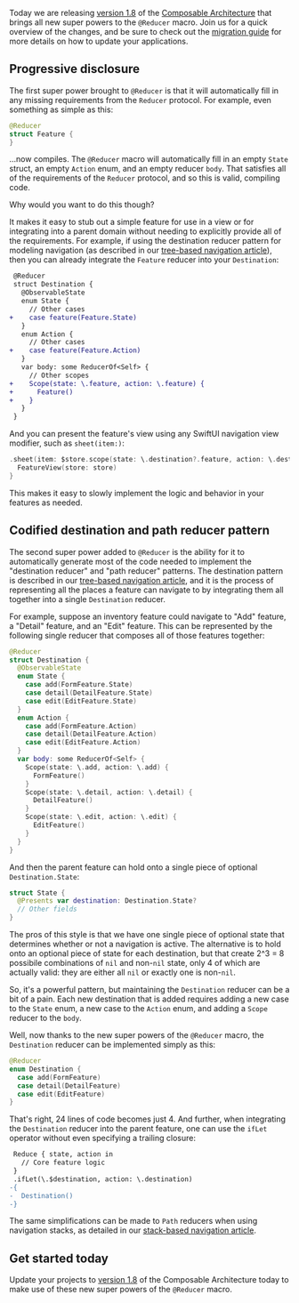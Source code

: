 Today we are releasing [version 1.8][1.8-release-notes] of the [Composable Architecture][tca-gh] 
that brings all new super powers to the `@Reducer` macro. Join us for a quick overview of the 
changes, and be sure to check out the [migration guide][1.8-migration] for more details on how
to update your applications.

## Progressive disclosure

The first super power brought to `@Reducer` is that it will automatically fill in any missing 
requirements from the `Reducer` protocol. For example, even something as simple as this:

```swift
@Reducer
struct Feature {
}
```

…now compiles. The `@Reducer` macro will automatically fill in an empty `State` struct, an empty
`Action` enum, and an empty reducer `body`. That satisfies all of the requirements of the
`Reducer` protocol, and so this is valid, compiling code.

Why would you want to do this though?

It makes it easy to stub out a simple feature for use in a view or for integrating into a parent
domain without needing to explicitly provide all of the requirements. For example, if using the 
destination reducer pattern for modeling navigation (as described in our 
[tree-based navigation article][tree-based-nav-article]), then you can already integrate the 
`Feature` reducer into your `Destination`:

```diff
 @Reducer
 struct Destination {
   @ObservableState
   enum State {
     // Other cases
+    case feature(Feature.State)
   }
   enum Action {
     // Other cases
+    case feature(Feature.Action)
   }
   var body: some ReducerOf<Self> {
     // Other scopes
+    Scope(state: \.feature, action: \.feature) {
+      Feature()
+    }
   }
 }
```

And you can present the feature's view using any SwiftUI navigation view modifier, such as 
`sheet(item:)`:

```swift
.sheet(item: $store.scope(state: \.destination?.feature, action: \.destination.feature)) { store in
  FeatureView(store: store) 
}
```

This makes it easy to slowly implement the logic and behavior in your features as needed.

## Codified destination and path reducer pattern

The second super power added to `@Reducer` is the ability for it to automatically generate most
of the code needed to implement the "destination reducer" and "path reducer" patterns. The 
destination pattern is described in our [tree-based navigation article][tree-based-nav-article],
and it is the process of representing all the places a feature can navigate to by integrating
them all together into a single `Destination` reducer.

For example, suppose an inventory feature could navigate to "Add" feature, a "Detail" feature,
and an "Edit" feature. This can be represented by the following single reducer that composes all
of those features together:

```swift
@Reducer
struct Destination {
  @ObservableState
  enum State {
    case add(FormFeature.State)
    case detail(DetailFeature.State)
    case edit(EditFeature.State)
  }
  enum Action {
    case add(FormFeature.Action)
    case detail(DetailFeature.Action)
    case edit(EditFeature.Action)  
  }
  var body: some ReducerOf<Self> {
    Scope(state: \.add, action: \.add) {
      FormFeature()
    }
    Scope(state: \.detail, action: \.detail) {
      DetailFeature()
    }
    Scope(state: \.edit, action: \.edit) {
      EditFeature()
    }
  }
}
```

And then the parent feature can hold onto a single piece of optional `Destination.State`:

```swift
struct State {
  @Presents var destination: Destination.State?
  // Other fields
}
```

The pros of this style is that we have one single piece of optional state that determines 
whether or not a navigation is active. The alternative is to hold onto an optional piece of state
for each destination, but that create 2^3 = 8 possibile combinations of `nil` and non-`nil` state, 
only 4 of which are actually valid: they are either all `nil` or exactly one is non-`nil`.

So, it's a powerful pattern, but maintaining the `Destination` reducer can be a bit of a pain.
Each new destination that is added requires adding a new case to the `State` enum, a new case to
the `Action` enum, and adding a `Scope` reducer to the `body`.

Well, now thanks to the new super powers of the `@Reducer` macro, the `Destination` reducer can be 
implemented simply as this:

```swift
@Reducer
enum Destination {
  case add(FormFeature)
  case detail(DetailFeature)
  case edit(EditFeature)
}
```

That's right, 24 lines of code becomes just 4. And further, when integrating the `Destination` 
reducer into the parent feature, one can use the `ifLet` operator without even specifying a 
trailing closure:  

```diff
 Reduce { state, action in
   // Core feature logic 
 }
 .ifLet(\.$destination, action: \.destination)
-{
-  Destination()
-}
```

The same simplifications can be made to `Path` reducers when using navigation stacks, as detailed
in our [stack-based navigation article][stack-based-nav-article].

## Get started today

Update your projects to [version 1.8][1.8-release-notes] of the Composable Architecture today to 
make use of these new super powers of the `@Reducer` macro.

[1.8-migration]: https://pointfreeco.github.io/swift-composable-architecture/main/documentation/composablearchitecture/migratingto1.8
[1.8-release-notes]: https://github.com/pointfreeco/swift-composable-architecture/releases/tag/1.8.0
[tca-gh]: https://github.com/pointfreeco/swift-composable-architecture
[tree-based-nav-article]: https://pointfreeco.github.io/swift-composable-architecture/main/documentation/composablearchitecture/treebasednavigation
[stack-based-nav-article]: https://pointfreeco.github.io/swift-composable-architecture/main/documentation/composablearchitecture/stackbasednavigation
